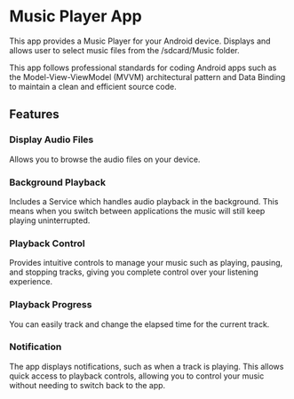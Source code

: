 # Music Player App

This app provides a Music Player for your Android device. Displays and allows user to select music files from the /sdcard/Music folder.

This app follows professional standards for coding Android apps such as the Model-View-ViewModel (MVVM) architectural pattern and Data Binding to maintain a clean and efficient source code.

## Features

### Display Audio Files
Allows you to browse the audio files on your device.

### Background Playback
Includes a Service which handles audio playback in the background. This means when you switch between applications the music will still keep playing uninterrupted.

### Playback Control
Provides intuitive controls to manage your music such as playing, pausing, and stopping tracks, giving you complete control over your listening experience.

### Playback Progress
You can easily track and change the elapsed time for the current track.

### Notification
The app displays notifications, such as when a track is playing. This allows quick access to playback controls, allowing you to control your music without needing to switch back to the app.
